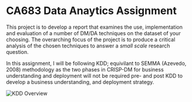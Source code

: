 # CA683 Data Anaytics Assignment

This project is to develop a report that examines the use, implementation and evaluation of a number of DM/DA techniques on the dataset of your choosing. The overarching focus of the project is to produce a critical analysis of the chosen techniques to answer a *small scale* research question.

In this assignment, I will be following KDD; equivilant to SEMMA (Azevedo, 2008) methodology as the two phases in CRISP-DM for business understanding and deployment will not be required pre- and post KDD to develop a business understanding, and deployment strategy.

![KDD Overview](https://www.researchgate.net/profile/Giuseppe_Polese/publication/220073492/figure/fig7/AS:668488217677839@1536391419934/The-Steps-of-a-KDD-process.png "The Steps in KDD Process")
